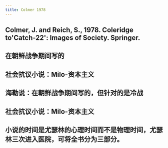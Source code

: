 ```yaml
---
title: Colmer 1978
---
```


## Colmer, J. and Reich, S., 1978. Coleridge to'Catch-22': Images of Society. Springer.
## 
##
##
## 在朝鲜战争期间写的
##
## 社会抗议小说：Milo-资本主义
## 海勒说：在朝鲜战争期间写的，但针对的是冷战
## 社会抗议小说：Milo-资本主义
##
## 小说的时间是尤瑟林的心理时间而不是物理时间，尤瑟林三次进入医院，可将全书分为三部分。
